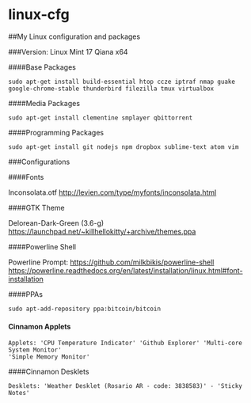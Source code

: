 linux-cfg
=========

##My Linux configuration and packages

###Version: Linux Mint 17 Qiana x64

####Base Packages


	sudo apt-get install build-essential htop ccze iptraf nmap guake google-chrome-stable thunderbird filezilla tmux virtualbox

####Media Packages


	sudo apt-get install clementine smplayer qbittorrent


####Programming Packages


	sudo apt-get install git nodejs npm dropbox sublime-text atom vim

###Configurations

####Fonts


Inconsolata.otf http://levien.com/type/myfonts/inconsolata.html


####GTK Theme

Delorean-Dark-Green (3.6-g) https://launchpad.net/~killhellokitty/+archive/themes.ppa


####Powerline Shell

Powerline Prompt: https://github.com/milkbikis/powerline-shell
https://powerline.readthedocs.org/en/latest/installation/linux.html#font-installation


####PPAs


	sudo apt-add-repository ppa:bitcoin/bitcoin

#### Cinnamon Applets


	Applets: 'CPU Temperature Indicator' 'Github Explorer' 'Multi-core System Monitor'
	'Simple Memory Monitor'

####Cinnamon Desklets

	Desklets: 'Weather Desklet (Rosario AR - code: 3838583)' - 'Sticky Notes'
